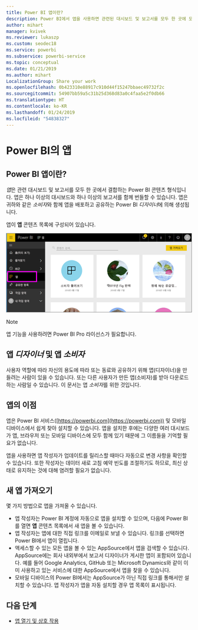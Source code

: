 ```yaml
---
title: Power BI 앱이란?
description: Power BI에서 앱을 사용하면 관련된 대시보드 및 보고서를 모두 한 곳에 모을 수 있습니다.
author: mihart
manager: kvivek
ms.reviewer: lukaszp
ms.custom: seodec18
ms.service: powerbi
ms.subservice: powerbi-service
ms.topic: conceptual
ms.date: 01/21/2019
ms.author: mihart
LocalizationGroup: Share your work
ms.openlocfilehash: 0b423310e88917c910d44f15247bbaec49732f2c
ms.sourcegitcommit: 54907bb59a5c31b25d368d83a0c4faa5e2f0db66
ms.translationtype: HT
ms.contentlocale: ko-KR
ms.lasthandoff: 01/24/2019
ms.locfileid: "54838327"
---
```

# <a name="apps-in-power-bi"></a>Power BI의 앱
## <a name="what-is-a-power-bi-app"></a>Power BI 앱이란?
*앱*은 관련 대시보드 및 보고서를 모두 한 곳에서 결합하는 Power BI 콘텐츠 형식입니다. 앱은 하나 이상의 대시보드와 하나 이상의 보고서를 함께 번들할 수 있습니다. 앱은 귀하와 같은 *소비자*와 함께 앱을 배포하고 공유하는 Power BI *디자이너*에 의해 생성됩니다. 

앱이 **앱** 콘텐츠 목록에 구성되어 있습니다.

![Power BI의 앱](./media/end-user-apps/power-bi-apps-nav.png)

> [!NOTE]
> 앱 기능을 사용하려면 Power BI Pro 라이선스가 필요합니다. <!-- add link to how to figure out your license -->

## <a name="app-designers-and-app-consumers"></a>앱 ***디자이너*** 및 앱 ***소비자***
사용자 역할에 따라 자신의 용도에 따라 또는 동료와 공유하기 위해 앱(디자이너)을 만들려는 사람이 있을 수 있습니다. 또는 다른 사용자가 만든 앱(소비자)를 받아 다운로드하는 사람일 수 있습니다. 이 문서는 앱 *소비자*를 위한 것입니다.

## <a name="advantages-of-apps"></a>앱의 이점
앱은 Power BI 서비스([https://powerbi.com](https://powerbi.com)) 및 모바일 디바이스에서 쉽게 찾아 설치할 수 있습니다. 앱을 설치한 후에는 다양한 여러 대시보드가 앱, 브라우저 또는 모바일 디바이스에 모두 함께 있기 때문에 그 이름들을 기억할 필요가 없습니다.

앱을 사용하면 앱 작성자가 업데이트를 릴리스할 때마다 자동으로 변경 사항을 확인할 수 있습니다. 또한 작성자는 데이터 새로 고침 예약 빈도를 조절하기도 하므로, 최신 상태로 유지하는 것에 대해 염려할 필요가 없습니다. 

<!-- add conceptual art -->
## <a name="get-a-new-app"></a>새 앱 가져오기
몇 가지 방법으로 앱을 가져올 수 있습니다. 
- 앱 작성자는 Power BI 계정에 자동으로 앱을 설치할 수 있으며, 다음에 Power BI를 열면 **앱** 콘텐츠 목록에서 새 앱을 볼 수 있습니다. 
- 앱 작성자는 앱에 대한 직접 링크를 이메일로 보낼 수 있습니다. 링크를 선택하면 Power BI에서 앱이 열립니다.
- 액세스할 수 있는 모든 앱을 볼 수 있는 AppSource에서 앱을 검색할 수 있습니다. AppSource에는 회사 내외부에서 보고서 디자이너가 게시한 앱이 포함되어 있습니다. 예를 들어 Google Analytics, GitHub 또는 Microsoft Dynamics와 같이 이미 사용하고 있는 서비스에 대한 AppSource에서 앱을 찾을 수 있습니다. 
- 모바일 디바이스의 Power BI에서는 AppSource가 아닌 직접 링크를 통해서만 설치할 수 있습니다. 앱 작성자가 앱을 자동 설치할 경우 앱 목록이 표시됩니다.


## <a name="next-step"></a>다음 단계
* [앱 열기 및 상호 작용](end-user-app-view.md)

